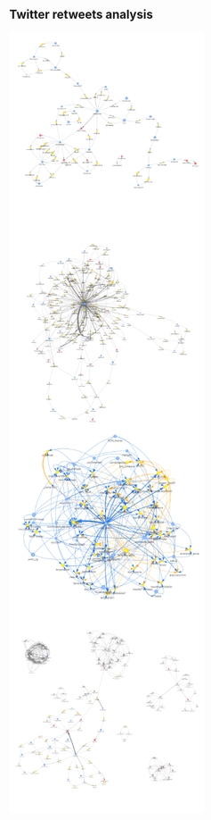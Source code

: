 ## Twitter retweets analysis

<img src="images/ChinaSpyBalloon.png" alt="china" align="left" width="350" height="350"> 

<img src="images/Eurovision.png" alt="eurovision" align="left" width="350" height="350">

<img src="images/NursesStrike.png" alt="nurses" align="left" width="350" height="350"> 

<img src="images/SixNations.png" alt="sixnations" align="left" width="350" height="350"> 
